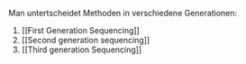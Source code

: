 
Man untertscheidet Methoden in verschiedene Generationen:

1. [[First Generation Sequencing]]
2. [[Second generation sequencing]]
3. [[Third generation Sequencing]] 